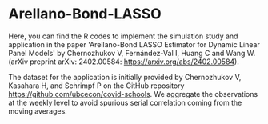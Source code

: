 # Arellano-Bond-LASSO

Here, you can find the R codes to implement the simulation study and application in the paper 'Arellano-Bond LASSO Estimator for Dynamic Linear Panel Models' by Chernozhukov V, Fernández-Val I, Huang C and Wang W. (arXiv preprint arXiv: 2402.00584: https://arxiv.org/abs/2402.00584).

The dataset for the application is initially provided by Chernozhukov V, Kasahara H, and Schrimpf P on the GitHub repository https://github.com/ubcecon/covid-schools. 
We aggregate the observations at the weekly level to avoid spurious serial correlation coming from the moving averages.
